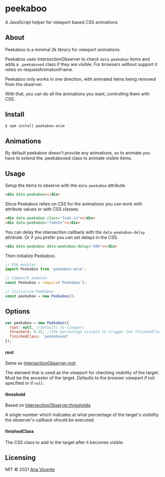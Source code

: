 # peekaboo

A JavaScript helper for viewport based CSS animations

## About

Peekaboo is a minimal 2k library for viewport animations.

Peekaboo uses IntersectionObserver to check `data-peekaboo` items and adds a `.peekabooed` class if they are visible. For browsers without support it relies on requestAnimationFrame.

Peekaboo only works in one direction, with animated items being removed from the observer.

With that, you can do all the animations you want, controlling them with CSS.

## Install

```bash
$ npm install peekaboo-anim
```

## Animations

By default peekaboo doesn't provide any animations, so to animate you have to extend the .peekabooed class to animate visible items. 

## Usage

Setup the items to observe with the `data-peekaboo` attribute.

```html
<div data-peekaboo></div>
```

Since Peekaboo relies on CSS for the animations you can work with attribute values or with CSS classes.

```html
<div data-peekaboo class="fade-in"></div>
<div data-peekaboo="fadeIn"></div>
```

You can delay the intersection callback with the `data-peekaboo-delay` attribute. Or if you prefer you can set delays in the CSS. 

```html
<div data-peekaboo data-peekaboo-delay="500"></div>
```

Then initialize Peekaboo.

```js
// ES6 modules
import Peekaboo from 'peekaboo-anim';

// CommonJS modules
const Peekaboo = require('Peekaboo');

// Initialize Peekaboo
const peekaboo = new Peekaboo();
```

## Options

```js
var peekaboo = new Peekaboo({
  root: null, //defaults to viewport
  threshold: 0.25, //the percentage visible to trigger the finishedClass
  finishedClass: 'peekabooed'
});
```

#### root

Same as [IntersectionObserver.root](https://developer.mozilla.org/en-US/docs/Web/API/IntersectionObserver/root).

The element that is used as the viewport for checking visibility of the target. Must be the ancestor of the target. Defaults to the browser viewport if not specified or if `null`.

#### threshold

Based on [IntersectionObserver.thresholds](https://developer.mozilla.org/en-US/docs/Web/API/IntersectionObserver/thresholds).

A single number which indicates at what percentage of the target's visibility the observer's callback should be executed.

#### finishedClass

The CSS class to add to the target after it becomes visible.

## Licensing

MIT © 2021 [Ana Vicente](https://anavicente.me)
